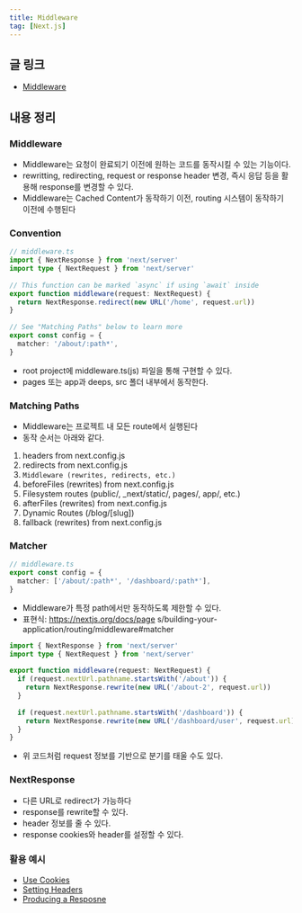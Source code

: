 ```yaml
---
title: Middleware
tag: [Next.js]
---
```

## 글 링크
- [Middleware](https://nextjs.org/docs/pages/building-your-application/routing/middleware)

## 내용 정리
### Middleware
- Middleware는 요청이 완료되기 이전에 원하는 코드를 동작시킬 수 있는 기능이다.
- rewritting, redirecting, request or response header 변경, 즉시 응답 등을 활용해 response를 변경할 수 있다.
- Middleware는 Cached Content가 동작하기 이전, routing 시스템이 동작하기 이전에 수행된다

### Convention
```typescript
// middleware.ts
import { NextResponse } from 'next/server'
import type { NextRequest } from 'next/server'
 
// This function can be marked `async` if using `await` inside
export function middleware(request: NextRequest) {
  return NextResponse.redirect(new URL('/home', request.url))
}
 
// See "Matching Paths" below to learn more
export const config = {
  matcher: '/about/:path*',
}
```
- root project에 middleware.ts(js) 파일을 통해 구현할 수 있다.
- pages 또는 app과 deeps, src 폴더 내부에서 동작한다.


### Matching Paths
- Middleware는 프로젝트 내 모든 route에서 실행된다
- 동작 순서는 아래와 같다.
1.  headers from next.config.js
2.  redirects from next.config.js
3. `Middleware (rewrites, redirects, etc.)`
4. beforeFiles (rewrites) from next.config.js
5. Filesystem routes (public/, _next/static/, pages/, app/, etc.)
6. afterFiles (rewrites) from next.config.js
7. Dynamic Routes (/blog/[slug]) 
8. fallback (rewrites) from next.config.js


### Matcher
```typescript
// middleware.ts
export const config = {
  matcher: ['/about/:path*', '/dashboard/:path*'],
}
```
- Middleware가 특정 path에서만 동작하도록 제한할 수 있다.
- 표현식: https://nextjs.org/docs/page s/building-your-application/routing/middleware#matcher

```typescript
import { NextResponse } from 'next/server'
import type { NextRequest } from 'next/server'
 
export function middleware(request: NextRequest) {
  if (request.nextUrl.pathname.startsWith('/about')) {
    return NextResponse.rewrite(new URL('/about-2', request.url))
  }
 
  if (request.nextUrl.pathname.startsWith('/dashboard')) {
    return NextResponse.rewrite(new URL('/dashboard/user', request.url))
  }
}
```
- 위 코드처럼 request 정보를 기반으로 분기를 태울 수도 있다.


### NextResponse
- 다른 URL로 redirect가 가능하다
- response를 rewrite할 수 있다.
- header 정보를 줄 수 있다.
- response cookies와 header를 설정할 수 있다.


### 활용 예시
- [Use Cookies](https://nextjs.org/docs/pages/building-your-application/routing/middleware#using-cookies)
- [Setting Headers](https://nextjs.org/docs/pages/building-your-application/routing/middleware#using-cookies)
- [Producing a Resposne](https://nextjs.org/docs/pages/building-your-application/routing/middleware#producing-a-response)


